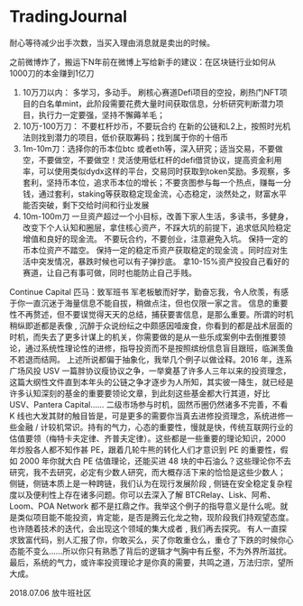 # TradingJournal

耐心等待减少出手次数，当买入理由消息就是卖出的时候。

之前微博炸了，搬运下N年前在微博上写给新手的建议：在区块链行业如何从1000刀的本金赚到1亿刀
1. 10万刀以内： 多学习，多动手。
刷核心赛道Defi项目的空投，刷热门NFT项目的白名单mint，此阶段需要花费大量时间获取信息，分析研究判断潜力项目，执行力一定要强，坚持不懈薅羊毛；
2. 10万-100万刀： 
不要杠杆炒币，不要玩合约
在新的公链和L2上，按照时光机法则找到潜力的项目，低价获取筹码；找到属于你的十倍币
3. 1m-10m刀：选择你的币本位btc 或者eth等，深入研究；适当交易，不要做空，不要做空，不要做空！灵活使用低杠杆的defi借贷协议，提高资金利用率，可以使用类似dydx这样的平台，交易同时获取到token奖励。多观察，多套利，坚持币本位，追求币本位的增长；不要贪图参与每一个热点，赚每一分钱，通过套利，staking等获取稳定现金流，心态稳定，淡然处之，财富水平能否突破，剩下交给时间和行业发展
4. 10m-100m刀 
一旦资产超过一个小目标，改善下家人生活，多读书，多健身，改变下个人认知和圈层，拿住核心资产，不踩大坑的前提下，追求低风险稳定增值和良好的现金流。
不要玩合约，不要创业，注意避免入坑。
保持一定的币本位资产不踏空。
保持一定的稳定币资产获取稳定的现金流 。同时应对生活中突发情况，暴跌时候也可以有子弹抄底。
拿10-15%资产投投自己看好的赛道，让自己有事可做，同时也能防止自己手贱。

Continue Capital 匹马：致军班书
军老板敏而好学，勤奋忘我，令人欣羡，有感于你一直沉迷于海量信息不能自拔，稍做点注，但也仅限一家之言。
信息的重要性不再赘述，但不要误觉得天天的总结，捕获要害信息，是那么重要。所谓的时机稍纵即逝都是表像 , 沉醉于众说纷纭之中颇感因噎废食，你看到的都是战术层面的时机，而失去了更多计谋上的机关，你需要做的是从一些乐成案例中去倒推要领论，通过系统性理论性的进修，指导投资而不是按照缤纷信息盲目跟班，临渊羡鱼不若退而结网。
上述所说都偏于抽象化，我举几个例子以做诠释。2016 年，连系广场风投 USV 一篇胖协议瘦协议之争，一举奠基了许多人三年以来的投资理念，这篇大纲性文件直到本年头的公链之争才逐步为人所知，其实彼一降生，就已经是许多认知深刻的基金的重要要领论文章，到此刻这些基金都大行其道，好比 USV、Pantera Capital……
二级市场参与时机，固然币圈仍然诸多不完善，不看 K 线也大发其财的触目皆是，可是更多的需要你当真去进修投资理念，系统进修一些金融 / 计较机常识。持有的气力，心态的重要性，慢就是快，传统互联网行业的估值要领（梅特卡夫定律、齐普夫定律）。这些都是一些重要的理论知识，2000 年炒股各人都不知作甚 PE，跟着几轮牛熊的转化人们才意识到 PE 的重要性，假如 2000 年你就大白 PE 估值理论，还能买进 48 块的中石油么？这些理论你不去研究，我不去研究，必定有少数人研究，而大概存活下来的恰恰是这些少数人；
侧链，侧链本质上是一种跨链，我们认为在现行发展阶段 , 侧链在安全稳定复杂程度以及便利性上存在诸多问题。你可以去深入了解 BTCRelay、Lisk、阿希、Loom、POA Network 都不是扛鼎之作。我举这个例子的指导意义是什么呢。就是类似项目能不能投资，肯定能，是否是腾云化龙之物，现阶段我们持观望态度。也许随着技术的迭代，会出现这个领域的集大成者 , 我们再去探究。
有人一直探求致富代码，别人汇报了你，你敢买么，买了你敢重仓么，重仓了下跌的时候你心态能不变么……所以你只有熟悉了背后的逻辑才气胸中有丘壑，不为外界所滋扰。
最后，系统的气力，或许率投资理论才是你真的需要，共鸣之道，万法归宗，望所大成。

2018.07.06 
放牛班社区